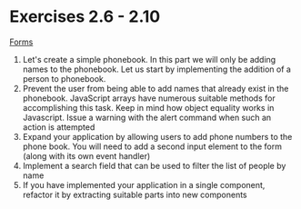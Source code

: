 # Exercises 2.6 - 2.10

[Forms](https://fullstackopen.com/en/part2/forms)

1. Let's create a simple phonebook. In this part we will only be adding names to the phonebook. Let us start by implementing the addition of a person to phonebook.
2. Prevent the user from being able to add names that already exist in the phonebook. JavaScript arrays have numerous suitable methods for accomplishing this task. Keep in mind how object equality works in Javascript. Issue a warning with the alert command when such an action is attempted
3. Expand your application by allowing users to add phone numbers to the phone book. You will need to add a second input element to the form (along with its own event handler)
4. Implement a search field that can be used to filter the list of people by name
5. If you have implemented your application in a single component, refactor it by extracting suitable parts into new components